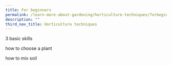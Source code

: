 ```yaml
---
title: For beginners
permalink: /learn-more-about-gardening/horticulture-techniques/forbeginners/
description: ""
third_nav_title: Horticulture techniques
---
```

3 basic skills 

how to choose a plant 

how to mix soil 

